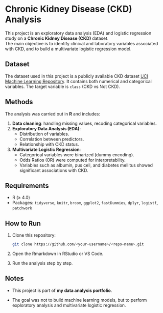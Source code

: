 # Chronic Kidney Disease (CKD) Analysis

This project is an exploratory data analysis (EDA) and logistic regression study on a **Chronic Kidney Disease (CKD)** dataset.  
The main objective is to identify clinical and laboratory variables associated with CKD, and to build a multivariate logistic regression model.

## Dataset
The dataset used in this project is a publicly available CKD dataset [UCI Machine Learning Repository](https://archive.ics.uci.edu/dataset/336/chronic+kidney+disease). It contains both numerical and categorical variables. The target variable is `class` (CKD vs Not CKD).

## Methods
The analysis was carried out in **R** and includes:
1. **Data cleaning**: handling missing values, recoding categorical variables.
2. **Exploratory Data Analysis (EDA)**:  
   - Distribution of variables.  
   - Correlation between predictors.  
   - Relationship with CKD status.  
3. **Multivariate Logistic Regression**:  
   - Categorical variables were binarized (dummy encoding).  
   - Odds Ratios (OR) were computed for interpretability.  
   - Variables such as albumin, pus cell, and diabetes mellitus showed significant associations with CKD.  

## Requirements
- R (≥ 4.0)
- Packages: `tidyverse`, `knitr`, `broom`, `ggplot2`, `fastDummies`, `dplyr`, `logistf`, `patchwork`

## How to Run
1. Clone this repository:
   ```bash
   git clone https://github.com/<your-username>/<repo-name>.git
   ```
2. Open the Rmarkdown in RStudio or VS Code.

3. Run the analysis step by step.

## Notes

- This project is part of **my data analysis portfolio**.

- The goal was not to build machine learning models, but to perform exploratory analysis and multivariate logistic regression.
